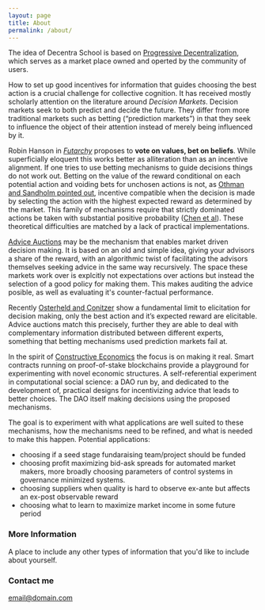 ```yaml
---
layout: page
title: About
permalink: /about/
---
```


The idea of Decentra School is based on [Progressive Decentralization](https://a16z.com/2020/01/09/progressive-decentralization-crypto-product-management/), which serves as a market place owned and operted by the community of users. 

How to set up good incentives for information that guides choosing the best action is a crucial challenge for collective cognition. It has received mostly scholarly attention on the literature around _Decision Markets_. Decision markets  seek to both predict and decide the future. They differ from more traditional markets such as betting (“prediction markets”) in that they seek to influence the object of their attention instead of merely being influenced by it. 

Robin Hanson in _[Futarchy](http://mason.gmu.edu/~rhanson/futarchy.html)_ proposes to **vote on values, bet on beliefs**. While superficially eloquent this works better as alliteration than as an incentive alignment. If one tries to use betting mechanisms to guide decisions things do not work out. Betting on the value of the reward conditional on each potential action and voiding bets for unchosen actions  is not, as [Othman and Sandholm pointed out](https://www.cs.cmu.edu/~sandholm/decision%20rules%20and%20decision%20markets.AAMAS10.pdf), incentive compatible when the decision is made by selecting the action with the highest expected reward as determined by the market. This family of mechanisms require that strictly dominated actions be taken with substantial positive probability ([Chen et al](https://www.microsoft.com/en-us/research/wp-content/uploads/2016/04/TEAC-final1.pdf)). These theoretical difficulties are matched by a lack of practical implementations.

[Advice Auctions](http://nikete.com/advice_auctions.pdf) may be the mechanism that enables market driven decision making. It is based on an old and simple idea, giving your advisors a share of the reward, with an algorithmic twist of facilitating the advisors themselves seeking advice in the same way recursively.  The space these markets work over is explcitly not expectations over actions but instead the selection of a good policy for making them. This makes auditing the advice posible, as well as evaluating it's counter-factual performance. 

Recently [Osterheld and Conitzer](https://users.cs.duke.edu/~conitzer/decisionWINE20.pdf) show a fundamental limit to elicitation for decision making, only the best action and it’s expected reward are elicitable. Advice auctions match this precisely, further they are able to deal with complementary information distributed between different experts, something that betting mechanisms used prediction markets fail at.

In the spirit of [Constructive Economics](https://web.archive.org/web/20161229154937/http://aiecon.tumblr.com/post/489827144/what-is-constructive-economics) the focus is on making it real. Smart contracts running on proof-of-stake blockchains provide a playground for experimenting with novel economic structures. A self-referential experiment in computational social science: a DAO run by, and dedicated to the development of, practical designs for incentivizing advice that leads to better choices. The DAO itself making decisions using the proposed mechanisms. 

The goal is to experiment with what applications are well suited to these mechanisms, how the mechanisms need to be refined, and what is needed to make this happen.  Potential applications:

* choosing if a seed stage fundaraising team/project should be funded
* choosing profit maximizing bid-ask spreads for automated market makers, more broadly choosing parameters of control systems in governance minimized systems.
* choosing suppliers when quality is hard to observe ex-ante but affects an ex-post observable reward
* choosing what to learn to maximize market income in some future period


### More Information

A place to include any other types of information that you'd like to include about yourself.

### Contact me

[email@domain.com](mailto:email@domain.com)
